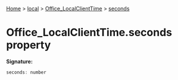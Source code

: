 [Home](./index) &gt; [local](local.md) &gt; [Office\_LocalClientTime](local.office_localclienttime.md) &gt; [seconds](local.office_localclienttime.seconds.md)

# Office\_LocalClientTime.seconds property


**Signature:**
```javascript
seconds: number
```
